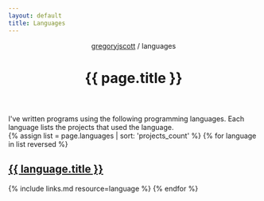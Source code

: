 ```yaml
---
layout: default
title: Languages
---
```


<header>
  <nav>
    <a href="/">gregoryjscott</a> / languages
  </nav>

  <h1>{{ page.title }}</h1>
</header>

<section markdown="1">
I've written programs using the following programming languages. Each language lists the projects that used the language.
</section>

<section>
{% assign list = page.languages | sort: 'projects_count' %}
{% for language in list reversed %}
  <h1><a href="{{ language.url }}">{{ language.title }}</a></h1>

  {% include links.md resource=language %}
{% endfor %}
</section>
